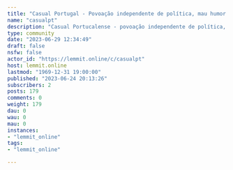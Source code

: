 ```yaml
---
title: "Casual Portugal - Povoação independente de política, mau humor e hostilidade" 
name: "casualpt"
description: "Casual Portucalense - povoação independente de política, mau humor e hostilidade."
type: community
date: "2023-06-29 12:34:49"
draft: false
nsfw: false
actor_id: "https://lemmit.online/c/casualpt"
host: lemmit.online
lastmod: "1969-12-31 19:00:00"
published: "2023-06-24 20:13:26"
subscribers: 2
posts: 179
comments: 0
weight: 179
dau: 0
wau: 0
mau: 0
instances:
- "lemmit_online"
tags: 
- "lemmit_online"

---
```

